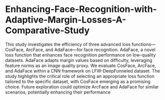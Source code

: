 # Enhancing-Face-Recognition-with-Adaptive-Margin-Losses-A-Comparative-Study
This study investigates the efficiency of three advanced loss functions—CosFace, ArcFace, and 
AdaFace—for face recognition. AdaFace, a novel loss function that enhances face recognition 
performance on low-quality datasets. AdaFace adapts margin values based on difficulty, 
leveraging feature norms as an image quality proxy. We evaluate CosFace, ArcFace, and 
AdaFace within a CNN framework on LFW-DeepFunneled dataset. The study highlights the 
critical role of selecting an appropriate loss function tailored to the specific dataset, with 
CosFace emerging as a promising choice. Future exploration could optimize ArcFace and 
AdaFace for similar scenarios, potentially enhancing their performance
